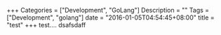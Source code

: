 +++
Categories = ["Development", "GoLang"]
Description = ""
Tags = ["Development", "golang"]
date = "2016-01-05T04:54:45+08:00"
title = "test"
+++
test....
	dsafsdaff
